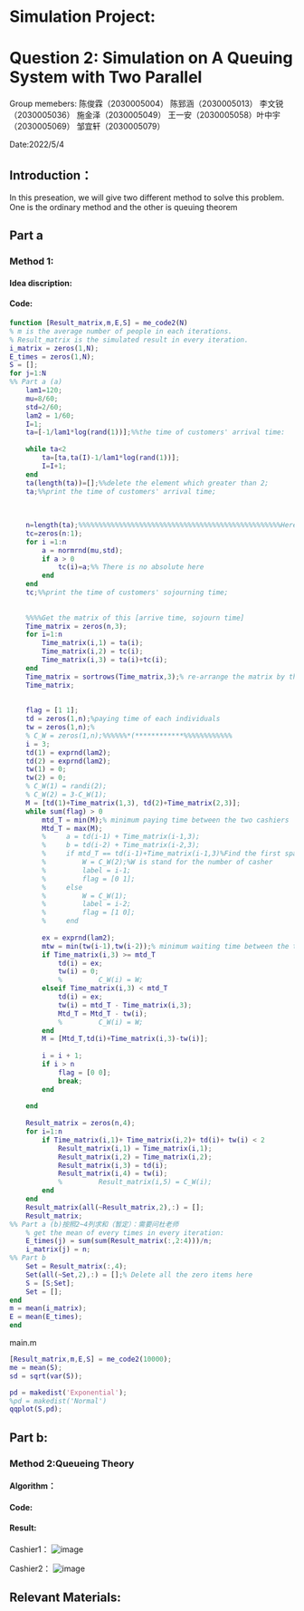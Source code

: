 # Simulation Project: 
# Question 2: Simulation on A Queuing System with Two Parallel
Group memebers:
陈俊霖（2030005004）  陈郅涵（2030005013） 李文锐（2030005036） 施金泽（2030005049） 
王一安（2030005058）叶中宇（2030005069）  邹宜轩（2030005079）

Date:2022/5/4
## Introduction：
  In this preseation, we will give two different method to solve this problem. One is the ordinary method and the other is queuing theorem
## Part a
### Method 1:
#### Idea discription:

#### Code:
```matlab
function [Result_matrix,m,E,S] = me_code2(N)
% m is the average number of people in each iterations.
% Result_matrix is the simulated result in every iteration.
i_matrix = zeros(1,N);
E_times = zeros(1,N);
S = [];
for j=1:N
%% Part a (a)
    lam1=120;
    mu=8/60;
    std=2/60;
    lam2 = 1/60;
    I=1;
    ta=[-1/lam1*log(rand(1))];%%the time of customers' arrival time:
    
    while ta<2
        ta=[ta,ta(I)-1/lam1*log(rand(1))];
        I=I+1;
    end
    ta(length(ta))=[];%%delete the element which greater than 2;
    ta;%%print the time of customers' arrival time;
    
    
    
    n=length(ta);%%%%%%%%%%%%%%%%%%%%%%%%%%%%%%%%%%%%%%%%%%%%%%%%%%Here I change n to length(ta),previous is length(ta)-1
    tc=zeros(n:1);
    for i =1:n
        a = normrnd(mu,std);
        if a > 0
            tc(i)=a;%% There is no absolute here
        end
    end
    tc;%%print the time of customers' sojourning time;
    
    
    %%%%Get the matrix of this [arrive time, sojourn time]
    Time_matrix = zeros(n,3);
    for i=1:n
        Time_matrix(i,1) = ta(i);
        Time_matrix(i,2) = tc(i);
        Time_matrix(i,3) = ta(i)+tc(i);
    end
    Time_matrix = sortrows(Time_matrix,3);% re-arrange the matrix by the 1st rows,
    Time_matrix;
    
    
    flag = [1 1];
    td = zeros(1,n);%paying time of each individuals
    tw = zeros(1,n);%
    % C_W = zeros(1,n);%%%%%%*(************%%%%%%%%%%%%
    i = 3;
    td(1) = exprnd(lam2);
    td(2) = exprnd(lam2);
    tw(1) = 0;
    tw(2) = 0;
    % C_W(1) = randi(2);
    % C_W(2) = 3-C_W(1);
    M = [td(1)+Time_matrix(1,3), td(2)+Time_matrix(2,3)];
    while sum(flag) > 0
        mtd_T = min(M);% minimum paying time between the two cashiers
        Mtd_T = max(M);
        %     a = td(i-1) + Time_matrix(i-1,3);
        %     b = td(i-2) + Time_matrix(i-2,3);
        %     if mtd_T == td(i-1)+Time_matrix(i-1,3)%Find the first spare window
        %         W = C_W(2);%W is stand for the number of casher
        %         label = i-1;
        %         flag = [0 1];
        %     else
        %         W = C_W(1);
        %         label = i-2;
        %         flag = [1 0];
        %     end
        
        ex = exprnd(lam2);
        mtw = min(tw(i-1),tw(i-2));% minimum waiting time between the two cashiers
        if Time_matrix(i,3) >= mtd_T
            td(i) = ex;
            tw(i) = 0;
            %         C_W(i) = W;
        elseif Time_matrix(i,3) < mtd_T
            td(i) = ex;
            tw(i) = mtd_T - Time_matrix(i,3);
            Mtd_T = Mtd_T - tw(i);
            %         C_W(i) = W;
        end
        M = [Mtd_T,td(i)+Time_matrix(i,3)-tw(i)];
        
        i = i + 1;
        if i > n
            flag = [0 0];
            break;
        end
        
    end
    
    Result_matrix = zeros(n,4);
    for i=1:n
        if Time_matrix(i,1)+ Time_matrix(i,2)+ td(i)+ tw(i) < 2
            Result_matrix(i,1) = Time_matrix(i,1);
            Result_matrix(i,2) = Time_matrix(i,2);
            Result_matrix(i,3) = td(i);
            Result_matrix(i,4) = tw(i);
            %         Result_matrix(i,5) = C_W(i);
        end
    end
    Result_matrix(all(~Result_matrix,2),:) = [];
    Result_matrix;
%% Part a (b)按照2~4列求和（暂定）：需要问杜老师
    % get the mean of every times in every iteration:
    E_times(j) = sum(sum(Result_matrix(:,2:4)))/n;
    i_matrix(j) = n;
%% Part b
    Set = Result_matrix(:,4);
    Set(all(~Set,2),:) = [];% Delete all the zero items here
    S = [S;Set];
    Set = [];
end
m = mean(i_matrix);
E = mean(E_times);
end
```



main.m
```matlab
[Result_matrix,m,E,S] = me_code2(10000);
me = mean(S);
sd = sqrt(var(S));

pd = makedist('Exponential');
%pd = makedist('Normal')
qqplot(S,pd);
```
## Part b:

### Method 2:Queueing Theory
#### Algorithm：

#### Code:

#### Result:
Cashier1： ![image](https://github.com/g20021215/Simulation-Project-2022-5-4/blob/main/Cashier1.png)

Cashier2： ![image](https://github.com/g20021215/Simulation-Project-2022-5-4/blob/main/Cashier2.png)




## Relevant Materials:


